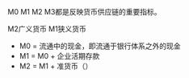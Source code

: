 
M0  M1 M2 M3都是反映货币供应链的重要指标。

M2广义货币
M1狭义货币

* M0 = 流通中的现金，即流通于银行体系之外的现金
* M1 = M0 + 企业活期存款
* M2 = M1 + 准货币（）

